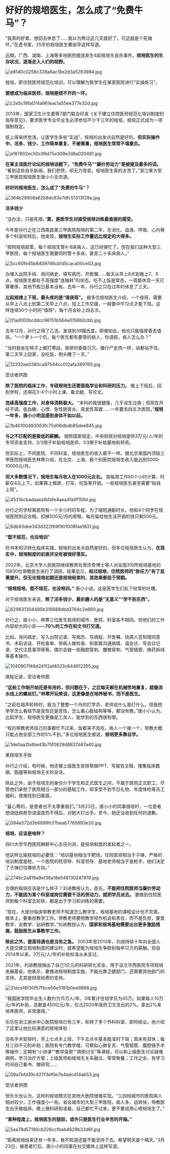 # 好好的规培医生，怎么成了“免费牛马”？

“我真的好累，想回去休息了……我以为熬过这几天就好了，可这就是个死循环。”在遗书里，25岁的规培医生曹丽萍这样写道。

近期，广西、湖南、上海等多地医院接连发生4起规培生自杀事件。**规培医生的生存状况，逐渐走入人们的视野。**

![e8140c0256c328a6ac18e2d3a5263984.jpg](https://raw.githubusercontent.com/qqhsx/qqnews_image/main/2024/04/01/好好的规培医生，怎么成了“免费牛马”？/e8140c0256c328a6ac18e2d3a5263984.jpg)

规培，即住院医师规范化培训，可以理解为医学生在某家医院进行“实操练习”。

**要想成为临床医师，规培是绕不开的一环。**

![c2e5c19fa074a961eac1a55ee377e32d.jpg](https://raw.githubusercontent.com/qqhsx/qqnews_image/main/2024/04/01/好好的规培医生，怎么成了“免费牛马”？/c2e5c19fa074a961eac1a55ee377e32d.jpg)

2013年，国家卫生计生委等7部门联合印发《关于建立住院医师规范化培训制度的指导意见》，要求医学专业毕业生必须参加不少于三年的规培，规培正式成为一项强制规定。

纸上得来终觉浅，让医学生多些“实战”，规培的出发点自然是好的。**但实际操作中，活多、钱少、工作简单重复、不被尊重，规培医生常常不堪重负。**

![e187802ec50c99d75e309e7d8a020481.jpg](https://raw.githubusercontent.com/qqhsx/qqnews_image/main/2024/04/01/好好的规培医生，怎么成了“免费牛马”？/e187802ec50c99d75e309e7d8a020481.jpg)

**在某主流医疗论坛的规培话题下，“免费牛马”“廉价劳动力”是被提及最多的词。**
“看到这些自杀新闻，我们悲愤，却无力改变。规培医生真的太苦了。”浙江某大型三甲医院规培医生唐小小无奈道。

**好好的规培医生，怎么成了“免费的牛马”？**

![364b28908a62b8dc63e7dfc51313f28a.jpg](https://raw.githubusercontent.com/qqhsx/qqnews_image/main/2024/04/01/好好的规培医生，怎么成了“免费牛马”？/364b28908a62b8dc63e7dfc51313f28a.jpg)

**活多钱少**

“没办法，只能死撑。”**累，是医学生对接受规培训练最直接的感受。**

今年是孙行之在江西南昌某三甲医院规培的第二年。在消化、血液、呼吸、心内等多个科室轮转后，他发现，**规培生实际工作量远比规定的大得多。**

“按照规培政策，每个规培生管4-6床病人，这已经够忙了。但在我们这种大型三甲医院，每个规培医生需要同时管十多床，甚至二十多床病人。”

![5cc60fe45b8409746cb1d5caca00ce03.jpg](https://raw.githubusercontent.com/qqhsx/qqnews_image/main/2024/04/01/好好的规培医生，怎么成了“免费牛马”？/5cc60fe45b8409746cb1d5caca00ce03.jpg)

办理入出院手续、询问病史、填写病历、开医嘱……每天从早上8点到晚上7、8点，规培医生都处于高强度“连轴转”的状态。吃不上饭是常态，一周能休息一天已算奢侈，其他节假日基本没有。去年一年，孙行之只在过年时休息了三天。

**比起规律上下班，最头疼的是“值夜班”。**
据多位规培医生介绍，一个夜班，需要从早上八点上到第二天早上八点，加上工作交接，一般要中午12点才能下班。这样连续30个小时的“值班”，每个月会轮上四五次。

![01ad000bcddcc96151b564e0158b0cbb.jpg](https://raw.githubusercontent.com/qqhsx/qqnews_image/main/2024/04/01/好好的规培医生，怎么成了“免费牛马”？/01ad000bcddcc96151b564e0158b0cbb.jpg)

去年12月，孙行之得了乙流，发烧到39摄氏度。即便如此，他也只能强撑着去值班。“一个萝卜一个坑，每个医生都有要管的病人，你请假，病人怎么办？”

“当时我坐在椅子上都打寒战，查房时昏昏沉沉，像行尸走肉一样，站都站不住。第二天早上回家，没吃饭，倒头睡了一天。”

![12332ee0380ca97544cc012afa389765.jpg](https://raw.githubusercontent.com/qqhsx/qqnews_image/main/2024/04/01/好好的规培医生，怎么成了“免费牛马”？/12332ee0380ca97544cc012afa389765.jpg)

受访者供图

**除了医院的临床工作，专硕规培生还要面临学业和科研的压力。** 晚上下班后，回到学校，还得花3-4个小时上课、看文献、写论文。

**连续高强度工作，对身体消耗极大。**
“本科的我很健康，几乎没生过病；但现在月经不调、低血糖、心悸、急性肠胃炎、突发性耳聋……一年要去四五次医院。”**规培一年多，唐小小明显感到身体不如以前。**

![1b40100493063fc75d06dbdb85dee845.jpg](https://raw.githubusercontent.com/qqhsx/qqnews_image/main/2024/04/01/好好的规培医生，怎么成了“免费牛马”？/1b40100493063fc75d06dbdb85dee845.jpg)

**与之不匹配的是极低的薪酬。** 按照国家规定，中央财政对规培提供3万元/人/年的专项资金支持，2/3用于补助规培医师，1/3用于补助基地和师资。

但实际上，不同医院、不同科室，规培医生的收入都不一样。据北京某国内顶级三甲医院规培医生林寒介绍，在北京、上海，极个别医院规培生收入能达到5000-10000元/月。

**但大多数情况下，规培生每月收入在1000元左右。**
按每周工作60个小时计算，时薪仅4元上下。如果算上租房、打车、吃饭等开销，一些规培医生甚至需要“贴钱上班”。

![4531bcbadaaea1bfafe4aea4fa0f159d.jpg](https://raw.githubusercontent.com/qqhsx/qqnews_image/main/2024/04/01/好好的规培医生，怎么成了“免费牛马”？/4531bcbadaaea1bfafe4aea4fa0f159d.jpg)

孙行之的学校离医院有一个半小时的车程，为了缩短通勤时长，他和4个同学在规培医院附近合租。扣掉500元/月的房租，每月留给他生活开销的钱只剩500元。

![6db93dee343d322f69f901008fae1831.jpg](https://raw.githubusercontent.com/qqhsx/qqnews_image/main/2024/04/01/好好的规培医生，怎么成了“免费牛马”？/6db93dee343d322f69f901008fae1831.jpg)

**“既不规范，也没培训”**

将书本知识转化临床实践，规培的出发点自然是好的。但多位规培医生认为，**在现实中，规培制度的初衷并没有被很好落实。**

2022年，北京大学人民医院继续教育处曾庆奇博士等人对全国310所规培基地的
15830位带教医生进行了调研。结果显示，**经过规培，住院医师的“胜任力”有了显著提升，但无论规培初期还是规培结束时，其效果都低于预期。**

**“规培规培，既不规范，也没培训。”** 唐小小说，这是医学生们私下经常的吐槽。

对于规培医生来说，**除了活多钱少，最折磨人的是“无意义”“学不到东西”。**

![629631304495b316688dbd3764c2e660.jpg](https://raw.githubusercontent.com/qqhsx/qqnews_image/main/2024/04/01/好好的规培医生，怎么成了“免费牛马”？/629631304495b316688dbd3764c2e660.jpg)

孙行之、唐小小、林寒三位医生规培的城市、医院、科室各不相同，但他们的工作内容却大同小异——**70%的工作在和文书打交道。**

比如，询问病史，写入出院记录、写病历、写病程、开医嘱、找病人签知情同意书、术前谈话、开检查单、带病人做检查、和家属沟通病情、请会诊、写会诊记录、交代注意事项等等，偶尔会做一些胸腔穿刺、腰椎穿刺、气管插管、换药拆线等基本操作。

![1040907f49d241f2af4023c644612355.jpg](https://raw.githubusercontent.com/qqhsx/qqnews_image/main/2024/04/01/好好的规培医生，怎么成了“免费牛马”？/1040907f49d241f2af4023c644612355.jpg)

病程记录，受访者供图

**“这些工作刚开始还是有用的，但问题在于，之后每天都在机械性地重复，就像流水线上的螺丝钉。”林寒开玩笑说，这更像是在培养秘书，而不是医生。**

“之前在超声轮转时，我当了整整一个月的打字员，老师说什么我打什么。但我想学学怎么看结节是良性还是恶性，怎么看心脏结构等等，都没有教。”唐小小认为，比起学生，规培医生更像是工具人，能学到的东西很有限。

“有的带教老师自己的事都忙不过来，饭都来不及吃，病人一个接一个，带教大概只能占他全部工作的5%不到。”多位规培医生都说，**规培更多靠自学。**

![1de0aa2bdbed3b75f0829d8837d47a40.jpg](https://raw.githubusercontent.com/qqhsx/qqnews_image/main/2024/04/01/好好的规培医生，怎么成了“免费牛马”？/1de0aa2bdbed3b75f0829d8837d47a40.jpg)

某规培生手账

孙行之介绍，有时候，他还被上级医生安排帮做PPT、写报告文稿、搜集临床数据、跑腿等和规培无关的杂活。

除此之外，由于规培生的身份介于学生和正式医生之间，不属于医院正式职工，尽管他们承担了医院相当一部分的基础工作，却享受不到节日礼物、年度体检等员工福利，很难找到归属感。

“最心寒的，是患者也不太尊重我们。”3月23日，唐小小的同事值班时，一位患者想调低病房空调温度而不得后，对她大打出手。至今，她还没收到任何的道歉。

![094e572d3b6899fcf7beab7765893e20.jpg](https://raw.githubusercontent.com/qqhsx/qqnews_image/main/2024/04/01/好好的规培医生，怎么成了“免费牛马”？/094e572d3b6899fcf7beab7765893e20.jpg)

**规培，应该是啥样？**

四川大学华西医院麻醉中心主任刘进，是规培制度的发起者之一。

他这样比喻规培的必要性：“培训基地相当于靶场，住院医师相当于子弹，严格的培训制度是枪，一个医院的院领导、科室领导、基地老师相当于是枪手，他们决定了子弹打往哪些方向。”

![2746c2a818a9ef38a18e548130247819.jpg](https://raw.githubusercontent.com/qqhsx/qqnews_image/main/2024/04/01/好好的规培医生，怎么成了“免费牛马”？/2746c2a818a9ef38a18e548130247819.jpg)

合理的规培应该是什么样子？刘进教授认为，首先，**不能把住院医师当廉价劳动力，不能因为某个科室或岗位需要干活的劳动力，就把学员派去。**
要做到住院医师到每个科室去轮转，都是出于学习和训练的需要。

“现在，大部分临床带教老师不知道怎么教学生，规培基地的课程设计也不完善。根本上，要重视教学工作。带教老师要把教学视作机会和责任，而不是负担，要爱教学、会教学、钻研教学。”刘进教授认为，**国家和规培基地需要出台更多激励措施，鼓励医生从事教学工作。**

**除此之外，提高待遇也是当务之急。**
2003年至2013年，刘进持续十年向全国人大提交建立规培制度的建议时，就希望能为规培生争取到每年12万的薪酬。但自2014年以来，3万元/人/年的补助标准从未变过。

2021年，刘进教授捐出了自己1亿元的科研转化奖金，用于设立华西医院专项规培发展基金。他表示，要推进规培制度实施，不能光靠卫健部门，还需要其他部门的支持，尤其是财政经费的支持。

![31dce18f30f57fbce56e5191b0ee9898.jpg](https://raw.githubusercontent.com/qqhsx/qqnews_image/main/2024/04/01/好好的规培医生，怎么成了“免费牛马”？/31dce18f30f57fbce56e5191b0ee9898.jpg)

“我国医学院毕业生人数约为15万人/年，3年累计住培学员为45万。如果每人10万元/年的补助，总数是450亿元/年，仅占2020年政府卫生支出的2%。拿出2%来培养医师，非常值得。”

乐乐在浙江丽水中心医院规培已有三年，轮转了多个外科科室，即将结业。他介绍了这里让他比较满意的规培体验：

没有手术安排时，早上七点半上班，下午五点半基本能准时下班；周末有双休；每月三四千元的补贴；医院有专门教学楼，可模拟心肺复苏、气管插管、腹腔镜手术等操作；定期有“小讲课”“教学查房”“病例讨论”等课程，可以和上级医生讨论疑难病例，学习治疗方案；上级医师和规培生关系融洽，常常聚餐；工作之余，有学习时间自己看书、做研究……

![09a7bfd39c427f3ef0e7b4adcd14ab53.jpg](https://raw.githubusercontent.com/qqhsx/qqnews_image/main/2024/04/01/好好的规培医生，怎么成了“免费牛马”？/09a7bfd39c427f3ef0e7b4adcd14ab53.jpg)

受访者供图

但乐乐也认为，这样的规培模式在其他大医院很难实现。“三四线城市的医院病人相对较少，工作强度小一些。省会城市的大型三甲医院，病人多、运转快，带教医生白天做临床，晚上搞科研到凌晨，自己都忙不过来，更不要说用心带规培生了。”

**“某种程度上，规培医生的狼狈，或许只是医生行业辛苦的开端。”**

![5aa78d57180cb226ccfbab4629b32d6f.jpg](https://raw.githubusercontent.com/qqhsx/qqnews_image/main/2024/04/01/好好的规培医生，怎么成了“免费牛马”？/5aa78d57180cb226ccfbab4629b32d6f.jpg)

“距离规培结束还有一年多，我不知道还能不能坚持下去。希望明天是个晴天。”3月23日，被患者打后，唐小小的同事在社交媒体上这样写道。

